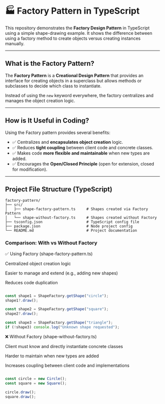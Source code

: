 # 🏭 Factory Pattern in TypeScript

This repository demonstrates the **Factory Design Pattern** in TypeScript using a simple shape-drawing example. It shows the difference between using a factory method to create objects versus creating instances manually.

---

## What is the Factory Pattern?

The **Factory Pattern** is a **Creational Design Pattern** that provides an interface for creating objects in a superclass but allows methods or subclasses to decide which class to instantiate.

Instead of using the `new` keyword everywhere, the factory centralizes and manages the object creation logic.

---

## How is It Useful in Coding?

Using the Factory pattern provides several benefits:

- ✅ Centralizes and **encapsulates object creation** logic.  
- ✅ Reduces **tight coupling** between client code and concrete classes.  
- ✅ Makes code **more flexible and maintainable** when new types are added.  
- ✅ Encourages the **Open/Closed Principle** (open for extension, closed for modification).  

---

## Project File Structure (TypeScript)

```vbnet
factory-pattern/
├── src/
│   ├── shape-factory-pattern.ts     # Shapes created via Factory Pattern
│   └── shape-without-factory.ts     # Shapes created without Factory
├── tsconfig.json                    # TypeScript config file
├── package.json                     # Node project config
└── README.md                        # Project documentation
```
 ### Comparison: With vs Without Factory

✅ Using Factory (shape-factory-pattern.ts)

Centralized object creation logic

Easier to manage and extend (e.g., adding new shapes)

Reduces code duplication
```typescript

const shape1 = ShapeFactory.getShape("circle");
shape1?.draw();

const shape2 = ShapeFactory.getShape("square");
shape2?.draw();

const shape3 = ShapeFactory.getShape("triangle");
if (!shape3) console.log("Unknown shape requested");
```

❌ Without Factory (shape-without-factory.ts)

Client must know and directly instantiate concrete classes

Harder to maintain when new types are added

Increases coupling between client code and implementations

```typescript

const circle = new Circle();
const square = new Square();

circle.draw();
square.draw();
```
